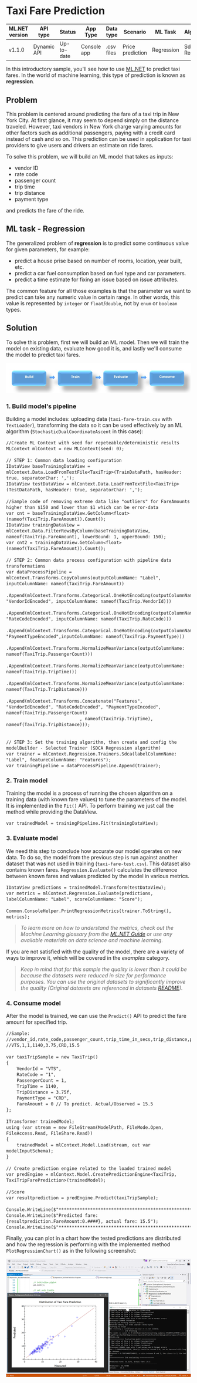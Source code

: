 # Taxi Fare Prediction

| ML.NET version | API type          | Status                        | App Type    | Data type | Scenario            | ML Task                   | Algorithms                  |
|----------------|-------------------|-------------------------------|-------------|-----------|---------------------|---------------------------|-----------------------------|
| v1.1.0           | Dynamic API | Up-to-date | Console app | .csv files | Price prediction | Regression | Sdca Regression |

In this introductory sample, you'll see how to use [ML.NET](https://www.microsoft.com/net/learn/apps/machine-learning-and-ai/ml-dotnet) to predict taxi fares. In the world of machine learning, this type of prediction is known as **regression**.

## Problem
This problem is centered around predicting the fare of a taxi trip in New York City. At first glance, it may seem to depend simply on the distance traveled. However, taxi vendors in New York charge varying amounts for other factors such as additional passengers, paying with a credit card instead of cash and so on. This prediction can be used in application for taxi providers to give users and drivers an estimate on ride fares.

To solve this problem, we will build an ML model that takes as inputs: 
* vendor ID
* rate code
* passenger count
* trip time
* trip distance
* payment type

and predicts the fare of the ride.

## ML task - Regression
The generalized problem of **regression** is to predict some continuous value for given parameters, for example:
* predict a house prise based on number of rooms, location, year built, etc.
* predict a car fuel consumption based on fuel type and car parameters.
* predict a time estimate for fixing an issue based on issue attributes.

The common feature for all those examples is that the parameter we want to predict can take any numeric value in certain range. In other words, this value is represented by `integer` or `float`/`double`, not by `enum` or `boolean` types.

## Solution
To solve this problem, first we will build an ML model. Then we will train the model on existing data, evaluate how good it is, and lastly we'll consume the model to predict taxi fares.

![Build -> Train -> Evaluate -> Consume](../shared_content/modelpipeline.png)

### 1. Build model's pipeline

Building a model includes: uploading data (`taxi-fare-train.csv` with `TextLoader`), transforming the data so it can be used effectively by an ML algorithm (`StochasticDualCoordinateAscent` in this case):

```CSharp
//Create ML Context with seed for repeteable/deterministic results
MLContext mlContext = new MLContext(seed: 0);

// STEP 1: Common data loading configuration
IDataView baseTrainingDataView = mlContext.Data.LoadFromTextFile<TaxiTrip>(TrainDataPath, hasHeader: true, separatorChar: ',');
IDataView testDataView = mlContext.Data.LoadFromTextFile<TaxiTrip>(TestDataPath, hasHeader: true, separatorChar: ',');

//Sample code of removing extreme data like "outliers" for FareAmounts higher than $150 and lower than $1 which can be error-data 
var cnt = baseTrainingDataView.GetColumn<float>(nameof(TaxiTrip.FareAmount)).Count();
IDataView trainingDataView = mlContext.Data.FilterRowsByColumn(baseTrainingDataView, nameof(TaxiTrip.FareAmount), lowerBound: 1, upperBound: 150);
var cnt2 = trainingDataView.GetColumn<float>(nameof(TaxiTrip.FareAmount)).Count();

// STEP 2: Common data process configuration with pipeline data transformations
var dataProcessPipeline = mlContext.Transforms.CopyColumns(outputColumnName: "Label", inputColumnName: nameof(TaxiTrip.FareAmount))
                            .Append(mlContext.Transforms.Categorical.OneHotEncoding(outputColumnName: "VendorIdEncoded", inputColumnName: nameof(TaxiTrip.VendorId)))
                            .Append(mlContext.Transforms.Categorical.OneHotEncoding(outputColumnName: "RateCodeEncoded", inputColumnName: nameof(TaxiTrip.RateCode)))
                            .Append(mlContext.Transforms.Categorical.OneHotEncoding(outputColumnName: "PaymentTypeEncoded",inputColumnName: nameof(TaxiTrip.PaymentType)))
                            .Append(mlContext.Transforms.NormalizeMeanVariance(outputColumnName: nameof(TaxiTrip.PassengerCount)))
                            .Append(mlContext.Transforms.NormalizeMeanVariance(outputColumnName: nameof(TaxiTrip.TripTime)))
                            .Append(mlContext.Transforms.NormalizeMeanVariance(outputColumnName: nameof(TaxiTrip.TripDistance)))
                            .Append(mlContext.Transforms.Concatenate("Features", "VendorIdEncoded", "RateCodeEncoded", "PaymentTypeEncoded", nameof(TaxiTrip.PassengerCount)
                            , nameof(TaxiTrip.TripTime), nameof(TaxiTrip.TripDistance)));


// STEP 3: Set the training algorithm, then create and config the modelBuilder - Selected Trainer (SDCA Regression algorithm)                            
var trainer = mlContext.Regression.Trainers.Sdca(labelColumnName: "Label", featureColumnName: "Features");
var trainingPipeline = dataProcessPipeline.Append(trainer);
```

### 2. Train model
Training the model is a process of running the chosen algorithm on a training data (with known fare values) to tune the parameters of the model. It is implemented in the `Fit()` API. To perform training we just call the method while providing the DataView.
```CSharp
var trainedModel = trainingPipeline.Fit(trainingDataView);
```
### 3. Evaluate model
We need this step to conclude how accurate our model operates on new data. To do so, the model from the previous step is run against another dataset that was not used in training (`taxi-fare-test.csv`). This dataset also contains known fares. `Regression.Evaluate()` calculates the difference between known fares and values predicted by the model in various metrics.

```CSharp
IDataView predictions = trainedModel.Transform(testDataView);
var metrics = mlContext.Regression.Evaluate(predictions, labelColumnName: "Label", scoreColumnName: "Score");

Common.ConsoleHelper.PrintRegressionMetrics(trainer.ToString(), metrics);

```
>*To learn more on how to understand the metrics, check out the Machine Learning glossary from the [ML.NET Guide](https://docs.microsoft.com/en-us/dotnet/machine-learning/) or use any available materials on data science and machine learning*.

If you are not satisfied with the quality of the model, there are a variety of ways to improve it, which will be covered in the *examples* category.

>*Keep in mind that for this sample the quality is lower than it could be because the datasets were reduced in size for performance purposes. You can use the original datasets to significantly improve the quality (Original datasets are referenced in datasets [README](../../../datasets/README.md)).*

### 4. Consume model
After the model is trained, we can use the `Predict()` API to predict the fare amount for specified trip. 

```CSharp
//Sample: 
//vendor_id,rate_code,passenger_count,trip_time_in_secs,trip_distance,payment_type,fare_amount
//VTS,1,1,1140,3.75,CRD,15.5

var taxiTripSample = new TaxiTrip()
{
    VendorId = "VTS",
    RateCode = "1",
    PassengerCount = 1,
    TripTime = 1140,
    TripDistance = 3.75f,
    PaymentType = "CRD",
    FareAmount = 0 // To predict. Actual/Observed = 15.5
};

ITransformer trainedModel;
using (var stream = new FileStream(ModelPath, FileMode.Open, FileAccess.Read, FileShare.Read))
{
    trainedModel = mlContext.Model.Load(stream, out var modelInputSchema);
}

// Create prediction engine related to the loaded trained model
var predEngine = mlContext.Model.CreatePredictionEngine<TaxiTrip, TaxiTripFarePrediction>(trainedModel);

//Score
var resultprediction = predEngine.Predict(taxiTripSample);

Console.WriteLine($"**********************************************************************");
Console.WriteLine($"Predicted fare: {resultprediction.FareAmount:0.####}, actual fare: 15.5");
Console.WriteLine($"**********************************************************************");

```

Finally, you can plot in a chart how the tested predictions are distributed and how the regression is performing with the implemented method `PlotRegressionChart()` as in the following screenshot:


![Regression plot-chart](images/Sample-Regression-Chart.png)

